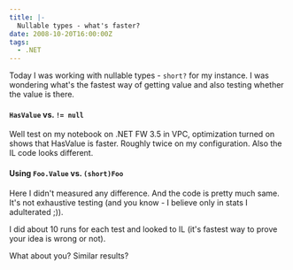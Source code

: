```yaml
---
title: |-
  Nullable types - what's faster?
date: 2008-10-20T16:00:00Z
tags:
  - .NET
---
```

Today I was working with nullable types - `short?` for my instance. I was wondering what's the fastest way of getting value and also testing whether the value is there.

#### `HasValue` vs. `!= null`

Well test on my notebook on .NET FW 3.5 in VPC, optimization turned on shows that HasValue is faster. Roughly twice on my configuration. Also the IL code looks different.

#### Using `Foo.Value` vs. `(short)Foo`

Here I didn't measured any difference. And the code is pretty much same. It's not exhaustive testing (and you know - I believe only in stats I adulterated ;)).

I did about 10 runs for each test and looked to IL (it's fastest way to prove your idea is wrong or not). 

What about you? Similar results?
